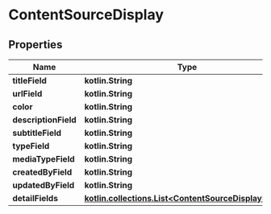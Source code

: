 
# ContentSourceDisplay

## Properties
Name | Type | Description | Notes
------------ | ------------- | ------------- | -------------
**titleField** | **kotlin.String** |  | 
**urlField** | **kotlin.String** |  | 
**color** | **kotlin.String** |  |  [optional]
**descriptionField** | **kotlin.String** |  |  [optional]
**subtitleField** | **kotlin.String** |  |  [optional]
**typeField** | **kotlin.String** |  |  [optional]
**mediaTypeField** | **kotlin.String** |  |  [optional]
**createdByField** | **kotlin.String** |  |  [optional]
**updatedByField** | **kotlin.String** |  |  [optional]
**detailFields** | [**kotlin.collections.List&lt;ContentSourceDisplayDetail&gt;**](git/workplace-search-kotlin/openapi-generator/docs/ContentSourceDisplayDetail.md) |  |  [optional]



